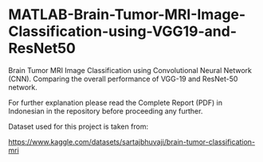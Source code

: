 # MATLAB-Brain-Tumor-MRI-Image-Classification-using-VGG19-and-ResNet50
Brain Tumor MRI Image Classification using Convolutional Neural Network (CNN). Comparing the overall performance of VGG-19 and ResNet-50 network.

For further explanation please read the Complete Report (PDF) in Indonesian in the repository before proceeding any further.

Dataset used for this project is taken from:

https://www.kaggle.com/datasets/sartajbhuvaji/brain-tumor-classification-mri
